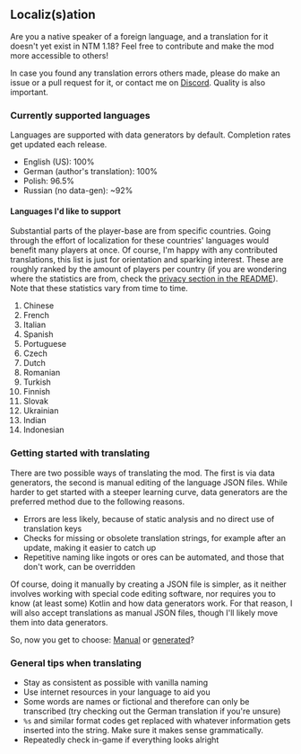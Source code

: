 ## Localiz(s)ation

Are you a native speaker of a foreign language, and a translation for it doesn't yet exist in NTM 1.18?
Feel free to contribute and make the mod more accessible to others!

In case you found any translation errors others made, please do make an issue or a pull request for it, or contact me on [Discord](../../../README.md#discord). Quality is also important.

### Currently supported languages

Languages are supported with data generators by default. Completion rates get updated each release.

- English (US): 100%
- German (author's translation): 100%
- Polish: 96.5%
- Russian (no data-gen): ~92%

#### Languages I'd like to support

Substantial parts of the player-base are from specific countries. Going through the effort of localization for these countries' languages would benefit many players at once.
Of course, I'm happy with any contributed translations, this list is just for orientation and sparking interest.
These are roughly ranked by the amount of players per country (if you are wondering where the statistics are from, check the [privacy section in the README](../../../README.md#privacy)).
Note that these statistics vary from time to time.

1. Chinese
2. French
3. Italian
4. Spanish
5. Portuguese
6. Czech
7. Dutch
8. Romanian
9. Turkish
10. Finnish
11. Slovak
12. Ukrainian
13. Indian
14. Indonesian

### Getting started with translating

There are two possible ways of translating the mod. The first is via data generators, the second is manual editing of the language JSON files.
While harder to get started with a steeper learning curve, data generators are the preferred method due to the following reasons.

 - Errors are less likely, because of static analysis and no direct use of translation keys
 - Checks for missing or obsolete translation strings, for example after an update, making it easier to catch up
 - Repetitive naming like ingots or ores can be automated, and those that don't work, can be overridden

Of course, doing it manually by creating a JSON file is simpler, as it neither involves working with special code editing software, nor requires you to know (at least some) Kotlin and how data generators work.
For that reason, I will also accept translations as manual JSON files, though I'll likely move them into data generators.

So, now you get to choose: [Manual](manual_editing.md) or [generated](data_generation.md)?

### General tips when translating

- Stay as consistent as possible with vanilla naming
- Use internet resources in your language to aid you
- Some words are names or fictional and therefore can only be transcribed (try checking out the German translation if you're unsure)
- `%s` and similar format codes get replaced with whatever information gets inserted into the string. Make sure it makes sense grammatically.
- Repeatedly check in-game if everything looks alright
